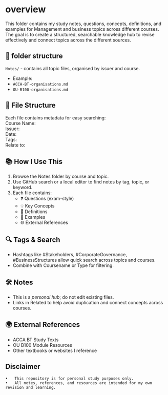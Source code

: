 # overview
This folder contains my study notes, questions, concepts, definitions, and examples for Management and business topics across different courses.
The goal is to create a structured, searchable knowledge hub to revise effectively and connect topics across the different sources.

## 📂 folder structure
`Notes/` - contains all topic files, organised by issuer and course.
- Example:
- `ACCA-BT-organisations.md`
- `OU-B100-organisations.md`

## 📝 File Structure
Each file contains metadata for easy searching:   
Course Name:   
Issuer:   
Date:  
Tags:  
Relate to:   

## 📚 How I Use This
1. Browse the Notes folder by course and topic.
2. Use GitHub search or a local editor to find notes by tag, topic, or keyword.
3. Each file contains:
   - ❓ Questions (exam-style)
   - 💡 Key Concepts
   - 📝 Definitions
   - 📌 Examples
   - 🌐 External References

## 🔍 Tags & Search
- Hashtags like #Stakeholders, #CorporateGovernance, #BusinessStructures allow quick search across topics and courses.
- Combine with Coursename or Type for filtering.

## 🛠 Notes
- This is a *personal hub*; do not edit existing files.
- Links in Related to help avoid duplication and connect concepts across courses.

## 🌍 External References
- ACCA BT Study Texts
- OU B100 Module Resources
- Other textbooks or websites I reference

## Disclaimer
	•	This repository is for personal study purposes only.
	•	All notes, references, and resources are intended for my own revision and learning.
